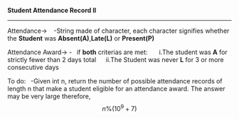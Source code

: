 **Student Attendance Record II**
_________________________

Attendance->
    &ensp; -String made of character, each character signifies whether the **Student** was **Absent(A)**,**Late(L)** or **Present(P)**

Attendance Award->
    -&ensp; if **both** criterias are met:
        &ensp; &ensp; i.The student was **A** for strictly fewer than 2 days total 
        &ensp; &ensp;ii.The Student was never **L** for 3 or more consecutive days 

To do: 
    &ensp;-Given int n, return the number of possible attendance records of length n that make a student eligible for an attendance award. The answer may be very large therefore, $$n\%(10^9+7)$$ 